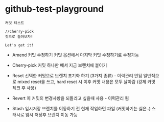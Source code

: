 # github-test-playground

```
커밋 테스트

//cherry-pick
깃으로 놀아보자!

Let's get it!
```

- Amend
  커밋 수정하기
  커밋 옵션에서 마지막 커밋 수정하기로 수정가능

- Cherry-pick
  커밋 하나만 떼서 지금 브랜치에 붙이기

- Reset
  선택한 커밋으로 브랜치 초기화 하기 (3가지 종류) - 이력관리 안됨
  일반적으로 mixed reset을 쓰고, hard reset 시 이후 커밋 내용은 모두 날아감 (강제 커밋 체크 후 사용)

- Revert
  이 커밋의 변경사항을 되돌리고 싶을때 사용 - 이력관리 됨

- Stash
  임시저장
  브랜치를 이동하기 전 현재 작업하던 파일 (커밋하기는 싫은..) 스태시로 임시 저장후 브랜치 이동 가능
